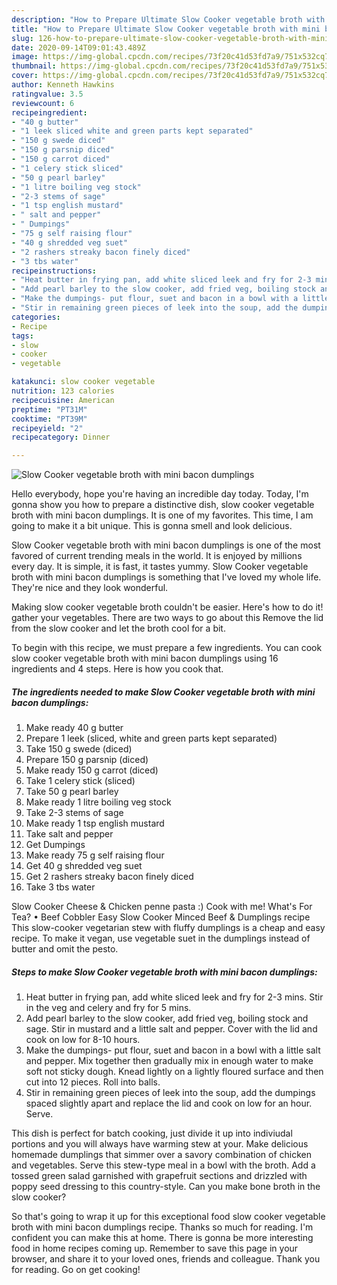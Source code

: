 ```yaml
---
description: "How to Prepare Ultimate Slow Cooker vegetable broth with mini bacon dumplings"
title: "How to Prepare Ultimate Slow Cooker vegetable broth with mini bacon dumplings"
slug: 126-how-to-prepare-ultimate-slow-cooker-vegetable-broth-with-mini-bacon-dumplings
date: 2020-09-14T09:01:43.489Z
image: https://img-global.cpcdn.com/recipes/73f20c41d53fd7a9/751x532cq70/slow-cooker-vegetable-broth-with-mini-bacon-dumplings-recipe-main-photo.jpg
thumbnail: https://img-global.cpcdn.com/recipes/73f20c41d53fd7a9/751x532cq70/slow-cooker-vegetable-broth-with-mini-bacon-dumplings-recipe-main-photo.jpg
cover: https://img-global.cpcdn.com/recipes/73f20c41d53fd7a9/751x532cq70/slow-cooker-vegetable-broth-with-mini-bacon-dumplings-recipe-main-photo.jpg
author: Kenneth Hawkins
ratingvalue: 3.5
reviewcount: 6
recipeingredient:
- "40 g butter"
- "1 leek sliced white and green parts kept separated"
- "150 g swede diced"
- "150 g parsnip diced"
- "150 g carrot diced"
- "1 celery stick sliced"
- "50 g pearl barley"
- "1 litre boiling veg stock"
- "2-3 stems of sage"
- "1 tsp english mustard"
- " salt and pepper"
- " Dumpings"
- "75 g self raising flour"
- "40 g shredded veg suet"
- "2 rashers streaky bacon finely diced"
- "3 tbs water"
recipeinstructions:
- "Heat butter in frying pan, add white sliced leek and fry for 2-3 mins. Stir in the veg and celery and fry for 5 mins."
- "Add pearl barley to the slow cooker, add fried veg, boiling stock and sage. Stir in mustard and a little salt and pepper. Cover with the lid and cook on low for 8-10 hours."
- "Make the dumpings- put flour, suet and bacon in a bowl with a little salt and pepper. Mix together then gradually mix in enough water to make soft not sticky dough. Knead lightly on a lightly floured surface and then cut into 12 pieces. Roll into balls."
- "Stir in remaining green pieces of leek into the soup, add the dumpings spaced slightly apart and replace the lid and cook on low for an hour. Serve."
categories:
- Recipe
tags:
- slow
- cooker
- vegetable

katakunci: slow cooker vegetable 
nutrition: 123 calories
recipecuisine: American
preptime: "PT31M"
cooktime: "PT39M"
recipeyield: "2"
recipecategory: Dinner

---
```



![Slow Cooker vegetable broth with mini bacon dumplings](https://img-global.cpcdn.com/recipes/73f20c41d53fd7a9/751x532cq70/slow-cooker-vegetable-broth-with-mini-bacon-dumplings-recipe-main-photo.jpg)

Hello everybody, hope you're having an incredible day today. Today, I'm gonna show you how to prepare a distinctive dish, slow cooker vegetable broth with mini bacon dumplings. It is one of my favorites. This time, I am going to make it a bit unique. This is gonna smell and look delicious.

Slow Cooker vegetable broth with mini bacon dumplings is one of the most favored of current trending meals in the world. It is enjoyed by millions every day. It is simple, it is fast, it tastes yummy. Slow Cooker vegetable broth with mini bacon dumplings is something that I've loved my whole life. They're nice and they look wonderful.

Making slow cooker vegetable broth couldn&#39;t be easier. Here&#39;s how to do it! gather your vegetables. There are two ways to go about this Remove the lid from the slow cooker and let the broth cool for a bit.


To begin with this recipe, we must prepare a few ingredients. You can cook slow cooker vegetable broth with mini bacon dumplings using 16 ingredients and 4 steps. Here is how you cook that.

<!--inarticleads1-->

##### The ingredients needed to make Slow Cooker vegetable broth with mini bacon dumplings:

1. Make ready 40 g butter
1. Prepare 1 leek (sliced, white and green parts kept separated)
1. Take 150 g swede (diced)
1. Prepare 150 g parsnip (diced)
1. Make ready 150 g carrot (diced)
1. Take 1 celery stick (sliced)
1. Take 50 g pearl barley
1. Make ready 1 litre boiling veg stock
1. Take 2-3 stems of sage
1. Make ready 1 tsp english mustard
1. Take  salt and pepper
1. Get  Dumpings
1. Make ready 75 g self raising flour
1. Get 40 g shredded veg suet
1. Get 2 rashers streaky bacon finely diced
1. Take 3 tbs water


Slow Cooker Cheese &amp; Chicken penne pasta :) Cook with me! What&#39;s For Tea? • Beef Cobbler Easy Slow Cooker Minced Beef &amp; Dumplings recipe  This slow-cooker vegetarian stew with fluffy dumplings is a cheap and easy recipe. To make it vegan, use vegetable suet in the dumplings instead of butter and omit the pesto. 

<!--inarticleads2-->

##### Steps to make Slow Cooker vegetable broth with mini bacon dumplings:

1. Heat butter in frying pan, add white sliced leek and fry for 2-3 mins. Stir in the veg and celery and fry for 5 mins.
1. Add pearl barley to the slow cooker, add fried veg, boiling stock and sage. Stir in mustard and a little salt and pepper. Cover with the lid and cook on low for 8-10 hours.
1. Make the dumpings- put flour, suet and bacon in a bowl with a little salt and pepper. Mix together then gradually mix in enough water to make soft not sticky dough. Knead lightly on a lightly floured surface and then cut into 12 pieces. Roll into balls.
1. Stir in remaining green pieces of leek into the soup, add the dumpings spaced slightly apart and replace the lid and cook on low for an hour. Serve.


This dish is perfect for batch cooking, just divide it up into indiviudal portions and you will always have warming stew at your. Make delicious homemade dumplings that simmer over a savory combination of chicken and vegetables. Serve this stew-type meal in a bowl with the broth. Add a tossed green salad garnished with grapefruit sections and drizzled with poppy seed dressing to this country-style. Can you make bone broth in the slow cooker? 

So that's going to wrap it up for this exceptional food slow cooker vegetable broth with mini bacon dumplings recipe. Thanks so much for reading. I'm confident you can make this at home. There is gonna be more interesting food in home recipes coming up. Remember to save this page in your browser, and share it to your loved ones, friends and colleague. Thank you for reading. Go on get cooking!
